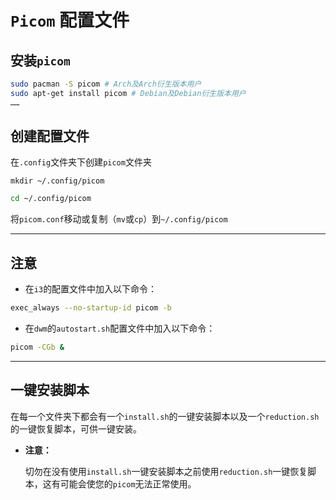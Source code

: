 # `Picom` 配置文件    
## 安装`picom`    

```bash
sudo pacman -S picom # Arch及Arch衍生版本用户
sudo apt-get install picom # Debian及Debian衍生版本用户
……
```
## 创建配置文件    
在`.config`文件夹下创建`picom`文件夹    

```shell
mkdir ~/.config/picom
```
```bash
cd ~/.config/picom
```
将`picom.conf`移动或复制（`mv`或`cp`）到`~/.config/picom`        

-----

## 注意

- 在`i3`的配置文件中加入以下命令：    

```bash
exec_always --no-startup-id picom -b
```
- 在`dwm`的`autostart.sh`配置文件中加入以下命令：    

```bash
picom -CGb &
```

-----

## 一键安装脚本

在每一个文件夹下都会有一个`install.sh`的一键安装脚本以及一个`reduction.sh`的一键恢复脚本，可供一键安装。     

- **注意：** 
  
  切勿在没有使用`install.sh`一键安装脚本之前使用`reduction.sh`一键恢复脚本，这有可能会使您的`picom`无法正常使用。     

